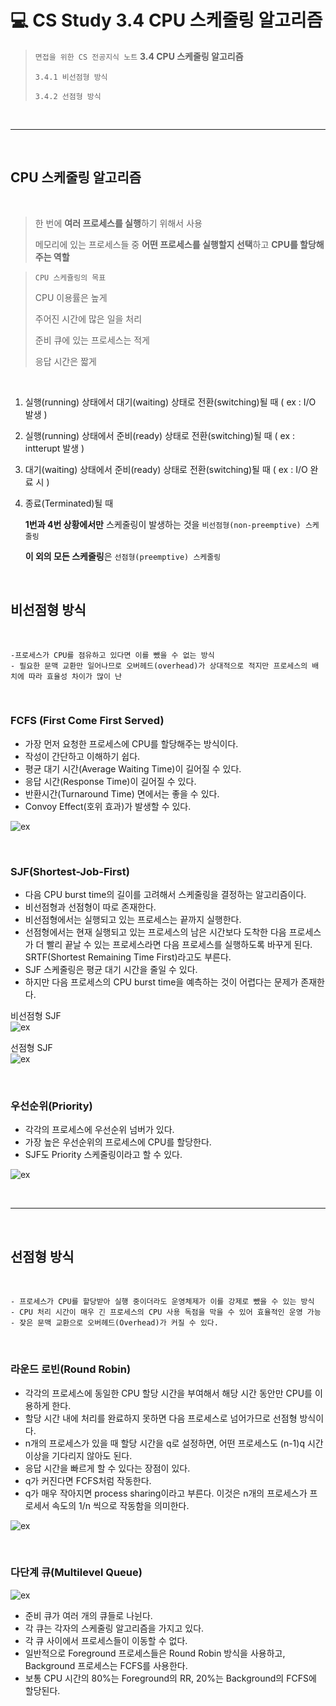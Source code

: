 # 💻 CS Study 3.4 CPU 스케줄링 알고리즘

> `면접을 위한 CS 전공지식 노트` **3.4 CPU 스케줄링 알고리즘**
>
> `3.4.1 비선점형 방식`
>
> `3.4.2 선점형 방식`
>
<br>
<hr>
<br>

## **CPU 스케줄링 알고리즘**
<br>

> 한 번에 **여러 프로세스를 실행**하기 위해서 사용
> 
> 메모리에 있는 프로세스들 중 **어떤 프로세스를 실행할지 선택**하고 **CPU를 할당해주는 역할**
> 

> `CPU 스케쥴링의 목표`
> 
> CPU 이용률은 높게
>
> 주어진 시간에 많은 일을 처리
>
> 준비 큐에 있는 프로세스는 적게
>
> 응답 시간은 짧게 
>

<br>

1. 실행(running) 상태에서 대기(waiting) 상태로 전환(switching)될 때 ( ex : I/O 발생 )
2. 실행(running) 상태에서 준비(ready) 상태로 전환(switching)될 때 ( ex : intterupt 발생 )
3. 대기(waiting) 상태에서 준비(ready) 상태로 전환(switching)될 때 ( ex : I/O 완료 시 )
4. 종료(Terminated)될 때 


    **1번과 4번 상황에서만** 스케줄링이 발생하는 것을 `비선점형(non-preemptive) 스케줄링`

    **이 외의 모든 스케줄링**은 `선점형(preemptive) 스케줄링`


<br>

## 비선점형 방식

<br>

    -프로세스가 CPU를 점유하고 있다면 이를 뺐을 수 없는 방식
    - 필요한 문맥 교환만 일어나므로 오버헤드(overhead)가 상대적으로 적지만 프로세스의 배치에 따라 효율성 차이가 많이 난

<br>

### FCFS (First Come First Served)

- 가장 먼저 요청한 프로세스에 CPU를 할당해주는 방식이다.
- 작성이 간단하고 이해하기 쉽다.
- 평균 대기 시간(Average Waiting Time)이 길어질 수 있다.
- 응답 시간(Response Time)이 길어질 수 있다.
- 반환시간(Turnaround Time) 면에서는 좋을 수 있다.
- Convoy Effect(호위 효과)가 발생할 수 있다. 

![ex](https://img1.daumcdn.net/thumb/R1280x0/?scode=mtistory2&fname=https%3A%2F%2Fblog.kakaocdn.net%2Fdn%2Fcj1eAz%2FbtrwVseqDoP%2FkywQBfZVaeLRcEJ7nFNXk0%2Fimg.png)

<br>

### SJF(Shortest-Job-First)

- 다음 CPU burst time의 길이를 고려해서 스케줄링을 결정하는 알고리즘이다.
- 비선점형과 선점형이 따로 존재한다. 
- 비선점형에서는 실행되고 있는 프로세스는 끝까지 실행한다.
- 선점형에서는 현재 실행되고 있는 프로세스의 남은 시간보다 도착한 다음 프로세스가 더 빨리 끝날 수 있는 프로세스라면 다음 프로세스를 실행하도록 바꾸게 된다. SRTF(Shortest Remaining Time First)라고도 부른다. 
- SJF 스케줄링은 평균 대기 시간을 줄일 수 있다.
- 하지만 다음 프로세스의 CPU burst time을 예측하는 것이 어렵다는 문제가 존재한다.

비선점형 SJF
<br>
![ex](https://img1.daumcdn.net/thumb/R1280x0/?scode=mtistory2&fname=https%3A%2F%2Fblog.kakaocdn.net%2Fdn%2FLvUVD%2FbtrwVsSWLbJ%2FoIOaF3SBtE9Gd87sWqjGWK%2Fimg.png)

선점형 SJF
<br>
![ex](https://img1.daumcdn.net/thumb/R1280x0/?scode=mtistory2&fname=https%3A%2F%2Fblog.kakaocdn.net%2Fdn%2FL2iRd%2FbtrwXz49BtP%2FucHEyokTcjfydBSZdogOhK%2Fimg.png)

<br>

### 우선순위(Priority)

- 각각의 프로세스에 우선순위 넘버가 있다.
- 가장 높은 우선순위의 프로세스에 CPU를 할당한다.
- SJF도 Priority 스케줄링이라고 할 수 있다. 

![ex](https://img1.daumcdn.net/thumb/R1280x0/?scode=mtistory2&fname=https%3A%2F%2Fblog.kakaocdn.net%2Fdn%2FA4IZf%2FbtrwVrs2Cux%2Fs1k5EWSxBkYRMgULlr4F70%2Fimg.png)

<br>

<hr>
<br>

## 선점형 방식

<br>

    - 프로세스가 CPU를 할당받아 실행 중이더라도 운영체제가 이를 강제로 뺐을 수 있는 방식
    - CPU 처리 시간이 매우 긴 프로세스의 CPU 사용 독점을 막을 수 있어 효율적인 운영 가능
    - 잦은 문맥 교환으로 오버헤드(Overhead)가 커질 수 있다. 

<br>

### 라운드 로빈(Round Robin)

- 각각의 프로세스에 동일한 CPU 할당 시간을 부여해서 해당 시간 동안만 CPU를 이용하게 한다.
- 할당 시간 내에 처리를 완료하지 못하면 다음 프로세스로 넘어가므로 선점형 방식이다.
- n개의 프로세스가 있을 때 할당 시간을 q로 설정하면, 어떤 프로세스도 (n-1)q 시간 이상을 기다리지 않아도 된다.
- 응답 시간을 빠르게 할 수 있다는 장점이 있다.
- q가 커진다면 FCFS처럼 작동한다. 
- q가 매우 작아지면 process sharing이라고 부른다. 이것은 n개의 프로세스가 프로세서 속도의 1/n 씩으로 작동함을 의미한다. 

![ex](https://img1.daumcdn.net/thumb/R1280x0/?scode=mtistory2&fname=https%3A%2F%2Fblog.kakaocdn.net%2Fdn%2FoVKvq%2Fbtrw2NV85g2%2FymVM3yVGOHXr9GqSkkZPD0%2Fimg.png)

<br>

### 다단계 큐(Multilevel Queue)

![ex](https://img1.daumcdn.net/thumb/R1280x0/?scode=mtistory2&fname=https%3A%2F%2Fblog.kakaocdn.net%2Fdn%2FXMWpH%2Fbtrw5DyJTF7%2FO0qPFx4uqpTJkWE0fD8kv0%2Fimg.png)

- 준비 큐가 여러 개의 큐들로 나뉜다.
- 각 큐는 각자의 스케줄링 알고리즘을 가지고 있다. 
- 각 큐 사이에서 프로세스들이 이동할 수 없다. 
- 일반적으로 Foreground 프로세스들은 Round Robin 방식을 사용하고, Background 프로세스는 FCFS를 사용한다.
- 보통 CPU 시간의 80%는 Foreground의 RR, 20%는 Background의 FCFS에 할당된다.

<br>